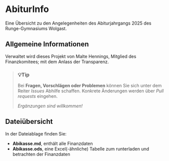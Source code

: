 # AbiturInfo

Eine Übersicht zu den Angelegenheiten des Abiturjahrgangs 2025 des Runge-Gymnasiums Wolgast.

## Allgemeine Informationen

Verwaltet wird dieses Projekt von Malte Hennings, Mitglied des Finanzkomitees; mit dem Anlass der Transparenz.

> ### :bulb:Tip
> 
> Bei **Fragen, Vorschlägen oder Problemen** können Sie sich unter dem Reiter *Issues* Abhilfe schaffen. Konkrete Änderungen werden über *Pull requests* eingehen.
>
> *Ergänzungen sind willkommen!*

## Dateiübersicht

In der Dateiablage finden Sie:

- **Abikasse.md**, enthält alle Finanzdaten
- **Abikasse.ods**, eine Excel(-ähnliche) Tabelle zum runterladen und betrachten der Finanzdaten

